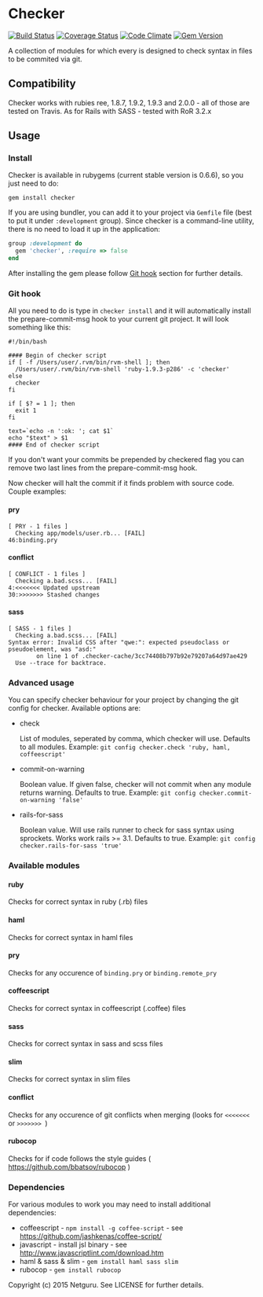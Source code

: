 # Checker
[![Build Status](https://secure.travis-ci.org/netguru/checker.png?branch=master)](http://travis-ci.org/netguru/checker)
[![Coverage Status](https://coveralls.io/repos/netguru/checker/badge.png?branch=master)](https://coveralls.io/r/netguru/checker)
[![Code Climate](https://codeclimate.com/github/netguru/checker.png)](https://codeclimate.com/github/netguru/checker)
[![Gem Version](https://badge.fury.io/rb/checker.png)](http://badge.fury.io/rb/checker)

A collection of modules for which every is designed to check syntax in files to be commited via git.

## Compatibility

Checker works with rubies ree, 1.8.7, 1.9.2, 1.9.3 and 2.0.0 - all of those are tested on Travis.
As for Rails with SASS - tested with RoR 3.2.x


## Usage

### Install
Checker is available in rubygems (current stable version is 0.6.6), so you just need to do:
```
gem install checker
```

If you are using bundler, you can add it to your project via `Gemfile` file (best to put it under `:development` group).
Since checker is a command-line utility, there is no need to load it up in the application:
```ruby
group :development do
  gem 'checker', :require => false
end
```

After installing the gem please follow [Git hook](#git-hook) section for further details.

### Git hook

All you need to do is type in `checker install` and it will automatically install the prepare-commit-msg hook
to your current git project. It will look something like this:

```
#!/bin/bash

#### Begin of checker script
if [ -f /Users/user/.rvm/bin/rvm-shell ]; then
  /Users/user/.rvm/bin/rvm-shell 'ruby-1.9.3-p286' -c 'checker'
else
  checker
fi

if [ $? = 1 ]; then
  exit 1
fi

text=`echo -n ':ok: '; cat $1`
echo "$text" > $1
#### End of checker script
```

If you don't want your commits be prepended by checkered flag you can remove two last lines from the prepare-commit-msg hook.

Now checker will halt the commit if it finds problem with source code. Couple examples:

#### pry
```
[ PRY - 1 files ]
  Checking app/models/user.rb... [FAIL]
46:binding.pry
```

#### conflict
```
[ CONFLICT - 1 files ]
  Checking a.bad.scss... [FAIL]
4:<<<<<<< Updated upstream
30:>>>>>>> Stashed changes
```

#### sass
```
[ SASS - 1 files ]
  Checking a.bad.scss... [FAIL]
Syntax error: Invalid CSS after "qwe:": expected pseudoclass or pseudoelement, was "asd:"
        on line 1 of .checker-cache/3cc74408b797b92e79207a64d97ae429
  Use --trace for backtrace.
```

### Advanced usage

You can specify checker behaviour for your project by changing the git config for checker.
Available options are:

* check

  List of modules, seperated by comma, which checker will use. Defaults to all modules.
  Example: `git config checker.check 'ruby, haml, coffeescript'`

* commit-on-warning

  Boolean value. If given false, checker will not commit when any module returns warning.
  Defaults to true.
  Example: `git config checker.commit-on-warning 'false'`

* rails-for-sass

  Boolean value. Will use rails runner to check for sass syntax using sprockets.
  Works work rails >= 3.1. Defaults to true.
  Example: `git config checker.rails-for-sass 'true'`


### Available modules

#### ruby
Checks for correct syntax in ruby (.rb) files

#### haml
Checks for correct syntax in haml files

#### pry
Checks for any occurence of `binding.pry` or `binding.remote_pry`

#### coffeescript
Checks for correct syntax in coffeescript (.coffee) files

#### sass
Checks for correct syntax in sass and scss files

#### slim
Checks for correct syntax in slim files

#### conflict
Checks for any occurence of git conflicts when merging (looks for `<<<<<<< ` or `>>>>>>> `)

#### rubocop
Checks for if code follows the style guides ( https://github.com/bbatsov/rubocop )

### Dependencies

For various modules to work you may need to install additional dependencies:

* coffeescript - `npm install -g coffee-script` - see https://github.com/jashkenas/coffee-script/
* javascript - install jsl binary - see http://www.javascriptlint.com/download.htm
* haml & sass & slim - `gem install haml sass slim`
* rubocop - `gem install rubocop`

Copyright (c) 2015 Netguru. See LICENSE for further details.
